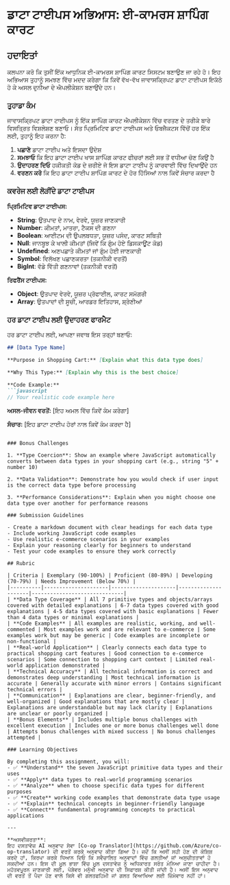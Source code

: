 <!--
CO_OP_TRANSLATOR_METADATA:
{
  "original_hash": "6fd645e97c48cd5eb5a3d290815ec8b5",
  "translation_date": "2025-10-22T17:21:48+00:00",
  "source_file": "2-js-basics/1-data-types/assignment.md",
  "language_code": "pa"
}
-->
# ਡਾਟਾ ਟਾਈਪਸ ਅਭਿਆਸ: ਈ-ਕਾਮਰਸ ਸ਼ਾਪਿੰਗ ਕਾਰਟ

## ਹਦਾਇਤਾਂ

ਕਲਪਨਾ ਕਰੋ ਕਿ ਤੁਸੀਂ ਇੱਕ ਆਧੁਨਿਕ ਈ-ਕਾਮਰਸ ਸ਼ਾਪਿੰਗ ਕਾਰਟ ਸਿਸਟਮ ਬਣਾਉਣ ਜਾ ਰਹੇ ਹੋ। ਇਹ ਅਭਿਆਸ ਤੁਹਾਨੂੰ ਸਮਝਣ ਵਿੱਚ ਮਦਦ ਕਰੇਗਾ ਕਿ ਕਿਵੇਂ ਵੱਖ-ਵੱਖ ਜਾਵਾਸਕ੍ਰਿਪਟ ਡਾਟਾ ਟਾਈਪਸ ਇਕੱਠੇ ਹੋ ਕੇ ਅਸਲ ਦੁਨੀਆ ਦੇ ਐਪਲੀਕੇਸ਼ਨ ਬਣਾਉਂਦੇ ਹਨ।

### ਤੁਹਾਡਾ ਕੰਮ

ਜਾਵਾਸਕ੍ਰਿਪਟ ਡਾਟਾ ਟਾਈਪਸ ਨੂੰ ਇੱਕ ਸ਼ਾਪਿੰਗ ਕਾਰਟ ਐਪਲੀਕੇਸ਼ਨ ਵਿੱਚ ਵਰਤਣ ਦੇ ਤਰੀਕੇ ਬਾਰੇ ਵਿਸਤ੍ਰਿਤ ਵਿਸ਼ਲੇਸ਼ਣ ਬਣਾਓ। ਸੱਤ ਪ੍ਰਿਮਿਟਿਵ ਡਾਟਾ ਟਾਈਪਸ ਅਤੇ ਓਬਜੈਕਟਸ ਵਿੱਚੋਂ ਹਰ ਇੱਕ ਲਈ, ਤੁਹਾਨੂੰ ਇਹ ਕਰਨਾ ਹੈ:

1. **ਪਛਾਣੋ** ਡਾਟਾ ਟਾਈਪ ਅਤੇ ਇਸਦਾ ਉਦੇਸ਼
2. **ਸਮਝਾਓ** ਕਿ ਇਹ ਡਾਟਾ ਟਾਈਪ ਖਾਸ ਸ਼ਾਪਿੰਗ ਕਾਰਟ ਫੀਚਰਾਂ ਲਈ ਸਭ ਤੋਂ ਵਧੀਆ ਚੋਣ ਕਿਉਂ ਹੈ
3. **ਉਦਾਹਰਣ ਦਿਓ** ਹਕੀਕਤੀ ਕੋਡ ਦੇ ਜ਼ਰੀਏ ਜੋ ਇਸ ਡਾਟਾ ਟਾਈਪ ਨੂੰ ਕਾਰਵਾਈ ਵਿੱਚ ਦਿਖਾਉਂਦੇ ਹਨ
4. **ਵਰਣਨ ਕਰੋ** ਕਿ ਇਹ ਡਾਟਾ ਟਾਈਪ ਸ਼ਾਪਿੰਗ ਕਾਰਟ ਦੇ ਹੋਰ ਹਿੱਸਿਆਂ ਨਾਲ ਕਿਵੇਂ ਸੰਚਾਰ ਕਰਦਾ ਹੈ

### ਕਵਰੇਜ ਲਈ ਲੋੜੀਂਦੇ ਡਾਟਾ ਟਾਈਪਸ

**ਪ੍ਰਿਮਿਟਿਵ ਡਾਟਾ ਟਾਈਪਸ:**
- **String**: ਉਤਪਾਦ ਦੇ ਨਾਮ, ਵੇਰਵੇ, ਯੂਜ਼ਰ ਜਾਣਕਾਰੀ
- **Number**: ਕੀਮਤਾਂ, ਮਾਤਰਾ, ਟੈਕਸ ਦੀ ਗਣਨਾ
- **Boolean**: ਆਈਟਮ ਦੀ ਉਪਲਬਧਤਾ, ਯੂਜ਼ਰ ਪਸੰਦ, ਕਾਰਟ ਸਥਿਤੀ
- **Null**: ਜਾਨਬੂਝ ਕੇ ਖਾਲੀ ਕੀਮਤਾਂ (ਜਿਵੇਂ ਕਿ ਗੁੰਮ ਹੋਏ ਡਿਸਕਾਊਂਟ ਕੋਡ)
- **Undefined**: ਅਣਪਛਾਤੇ ਕੀਮਤਾਂ ਜਾਂ ਗੁੰਮ ਹੋਈ ਜਾਣਕਾਰੀ
- **Symbol**: ਵਿਲੱਖਣ ਪਛਾਣਕਰਤਾ (ਤਕਨੀਕੀ ਵਰਤੋਂ)
- **BigInt**: ਵੱਡੇ ਵਿੱਤੀ ਗਣਨਾਵਾਂ (ਤਕਨੀਕੀ ਵਰਤੋਂ)

**ਰਿਫਰੈਂਸ ਟਾਈਪਸ:**
- **Object**: ਉਤਪਾਦ ਵੇਰਵੇ, ਯੂਜ਼ਰ ਪ੍ਰੋਫਾਈਲ, ਕਾਰਟ ਸਮੱਗਰੀ
- **Array**: ਉਤਪਾਦਾਂ ਦੀ ਸੂਚੀ, ਆਰਡਰ ਇਤਿਹਾਸ, ਸ਼੍ਰੇਣੀਆਂ

### ਹਰ ਡਾਟਾ ਟਾਈਪ ਲਈ ਉਦਾਹਰਣ ਫਾਰਮੈਟ

ਹਰ ਡਾਟਾ ਟਾਈਪ ਲਈ, ਆਪਣਾ ਜਵਾਬ ਇਸ ਤਰ੍ਹਾਂ ਬਣਾਓ:

```markdown
## [Data Type Name]

**Purpose in Shopping Cart:** [Explain what this data type does]

**Why This Type:** [Explain why this is the best choice]

**Code Example:**
```javascript
// Your realistic code example here
```

**ਅਸਲ-ਜੀਵਨ ਵਰਤੋਂ:** [ਇਹ ਅਮਲ ਵਿੱਚ ਕਿਵੇਂ ਕੰਮ ਕਰੇਗਾ]

**ਸੰਚਾਰ:** [ਇਹ ਡਾਟਾ ਟਾਈਪ ਹੋਰਾਂ ਨਾਲ ਕਿਵੇਂ ਕੰਮ ਕਰਦਾ ਹੈ]
```

### Bonus Challenges

1. **Type Coercion**: Show an example where JavaScript automatically converts between data types in your shopping cart (e.g., string "5" + number 10)

2. **Data Validation**: Demonstrate how you would check if user input is the correct data type before processing

3. **Performance Considerations**: Explain when you might choose one data type over another for performance reasons

### Submission Guidelines

- Create a markdown document with clear headings for each data type
- Include working JavaScript code examples
- Use realistic e-commerce scenarios in your examples
- Explain your reasoning clearly for beginners to understand
- Test your code examples to ensure they work correctly

## Rubric

| Criteria | Exemplary (90-100%) | Proficient (80-89%) | Developing (70-79%) | Needs Improvement (Below 70%) |
|----------|---------------------|---------------------|---------------------|------------------------------|
| **Data Type Coverage** | All 7 primitive types and objects/arrays covered with detailed explanations | 6-7 data types covered with good explanations | 4-5 data types covered with basic explanations | Fewer than 4 data types or minimal explanations |
| **Code Examples** | All examples are realistic, working, and well-commented | Most examples work and are relevant to e-commerce | Some examples work but may be generic | Code examples are incomplete or non-functional |
| **Real-world Application** | Clearly connects each data type to practical shopping cart features | Good connection to e-commerce scenarios | Some connection to shopping cart context | Limited real-world application demonstrated |
| **Technical Accuracy** | All technical information is correct and demonstrates deep understanding | Most technical information is accurate | Generally accurate with minor errors | Contains significant technical errors |
| **Communication** | Explanations are clear, beginner-friendly, and well-organized | Good explanations that are mostly clear | Explanations are understandable but may lack clarity | Explanations are unclear or poorly organized |
| **Bonus Elements** | Includes multiple bonus challenges with excellent execution | Includes one or more bonus challenges well done | Attempts bonus challenges with mixed success | No bonus challenges attempted |

### Learning Objectives

By completing this assignment, you will:
- ✅ **Understand** the seven JavaScript primitive data types and their uses
- ✅ **Apply** data types to real-world programming scenarios
- ✅ **Analyze** when to choose specific data types for different purposes
- ✅ **Create** working code examples that demonstrate data type usage
- ✅ **Explain** technical concepts in beginner-friendly language
- ✅ **Connect** fundamental programming concepts to practical applications

---

**ਅਸਵੀਕਰਤਾ**:  
ਇਹ ਦਸਤਾਵੇਜ਼ AI ਅਨੁਵਾਦ ਸੇਵਾ [Co-op Translator](https://github.com/Azure/co-op-translator) ਦੀ ਵਰਤੋਂ ਕਰਕੇ ਅਨੁਵਾਦ ਕੀਤਾ ਗਿਆ ਹੈ। ਜਦੋਂ ਕਿ ਅਸੀਂ ਸਹੀ ਹੋਣ ਦੀ ਕੋਸ਼ਿਸ਼ ਕਰਦੇ ਹਾਂ, ਕਿਰਪਾ ਕਰਕੇ ਧਿਆਨ ਦਿਓ ਕਿ ਸਵੈਚਾਲਿਤ ਅਨੁਵਾਦਾਂ ਵਿੱਚ ਗਲਤੀਆਂ ਜਾਂ ਅਸੁਚੀਤਤਾਵਾਂ ਹੋ ਸਕਦੀਆਂ ਹਨ। ਇਸ ਦੀ ਮੂਲ ਭਾਸ਼ਾ ਵਿੱਚ ਮੂਲ ਦਸਤਾਵੇਜ਼ ਨੂੰ ਅਧਿਕਾਰਤ ਸਰੋਤ ਮੰਨਿਆ ਜਾਣਾ ਚਾਹੀਦਾ ਹੈ। ਮਹੱਤਵਪੂਰਨ ਜਾਣਕਾਰੀ ਲਈ, ਪੇਸ਼ੇਵਰ ਮਨੁੱਖੀ ਅਨੁਵਾਦ ਦੀ ਸਿਫਾਰਸ਼ ਕੀਤੀ ਜਾਂਦੀ ਹੈ। ਅਸੀਂ ਇਸ ਅਨੁਵਾਦ ਦੀ ਵਰਤੋਂ ਤੋਂ ਪੈਦਾ ਹੋਣ ਵਾਲੇ ਕਿਸੇ ਵੀ ਗਲਤਫਹਿਮੀ ਜਾਂ ਗਲਤ ਵਿਆਖਿਆ ਲਈ ਜ਼ਿੰਮੇਵਾਰ ਨਹੀਂ ਹਾਂ।